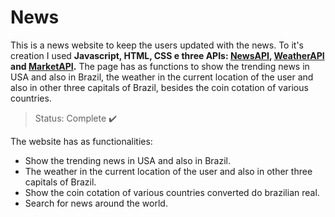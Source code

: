 <h1> News </h1>

This is a news website to keep the users updated with the news. To it's creation I used
**Javascript, HTML, CSS e three APIs: <a href="https://gnews.io/docs/v" target="_blank">NewsAPI</a>, <a href="https://www.weatherapi.com/docs/" target="_blank">WeatherAPI</a> and <a href="https://docs.awesomeapi.com.br/api-de-moedas" target="_blank">MarketAPI</a>.**
The page has as functions to show the trending news in USA and also in Brazil, the weather in the current location of the user and also in other three capitals of Brazil, besides the coin cotation of various countries.

> Status: Complete ✔️

The website has as functionalities:
* Show the trending news in USA and also in Brazil.
* The weather in the current location of the user and also in other three capitals of Brazil.
* Show the coin cotation of various countries converted do brazilian real. 
* Search for news around the world.
